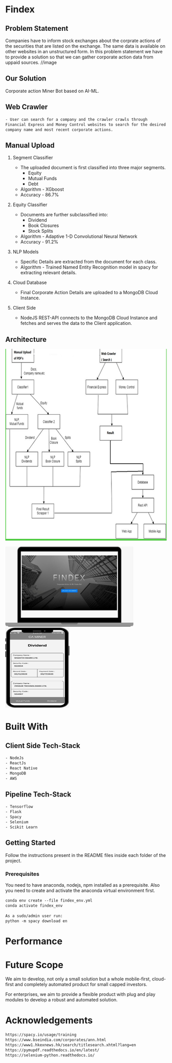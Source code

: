 # Findex

## Problem Statement

Companies have to inform stock exchanges about
the corprate actions of the securities that are listed
on the exchange.
The same data is available on other websites in an
unstructured form.
In this problem statement we have to provide a
solution so that we can gather corporate action data
from uppaid sources.
//image

## Our Solution

Corporate action Miner Bot based on AI-ML.

## Web Crawler

    - User can search for a company and the crawler crawls through Financial Express and Money Control websites to search for the desired company name and most recent corporate actions.

## Manual Upload

1. Segment Classifier

   - The uploaded document is first classified into
     three major segments.
     - Equity
     - Mutual Funds
     - Debt
   - Algorithm - XGboost
   - Accuracy - 86.7%

2. Equity Classifier

   - Documents are further subclassified into:
     - Dividend
     - Book Closures
     - Stock Splits
   - Algorithm - Adaptive 1-D Convolutional Neural Network
   - Accuracy - 91.2%

3. NLP Models

   - Specific Details are extracted from the document for each class.
   - Algorithm - Trained Named Entity Recognition model in spacy for extracting relevant details.

4. Cloud Database

   - Final Corporate Action Details are uploaded to a MongoDB Cloud Instance.

5. Client Side

   - NodeJS REST-API connects to the MongoDB Cloud Instance and fetches and serves the data to the Client application.

## Architecture

<img src="architecture.jpeg" width="600" height="600">

<img src="website.jpeg" width="400" height="250"> <img src="app.jpeg" width="200" height="250">

# Built With

## **Client Side Tech-Stack**

    - NodeJs
    - ReactJs
    - React Native
    - MongoDB
    - AWS

## **Pipeline Tech-Stack**

    - Tensorflow
    - Flask
    - Spacy
    - Selenium
    - Scikit Learn

## Getting Started

Follow the instructions present in the README files inside each folder of the project.

### Prerequisites

You need to have anaconda, nodejs, npm installed as a prerequisite. Also you need to create and activate the anaconda virtual environment first.

```
conda env create --file findex_env.yml
conda activate findex_env

As a sudo/admin user run:
python -m spacy download en

```

# Performance

# Future Scope

We aim to develop, not only a small solution
but a whole mobile-first, cloud-first and
completely automated product for small
capped investors.

For enterprises, we aim to provide a flexible
product with plug and play modules to develop
a robust and automated solution.

# Acknowledgements

    https://spacy.io/usage/training
    https://www.bseindia.com/corporates/ann.html
    https://www1.hkexnews.hk/search/titlesearch.xhtml?lang=en
    https://pymupdf.readthedocs.io/en/latest/
    https://selenium-python.readthedocs.io/

